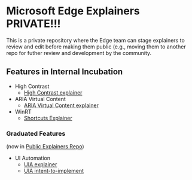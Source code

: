 # Microsoft Edge Explainers PRIVATE!!!

This is a private repository where the Edge team can stage explainers to review and edit before making them public (e.g., moving them to another repo for futher review and development by the community.

## Features in Internal Incubation

* High Contrast
  * [High Contrast explainer](HighContrast/explainer.md)
* ARIA Virtual Content
  * [ARIA Virtual Content explainer](VirtualContent/explainer.md)
* WinRT
  * [Shortcuts Explainer](WinRT/shortcuts/explainer.md)

### Graduated Features 
(now in [Public Explainers Repo](https://github.com/MicrosoftEdge/MSEdgeExplainers))

* UI Automation
  * [UIA explainer](UIA/explainer.md)
  * [UIA intent-to-implement](UIA/i2i.md)
